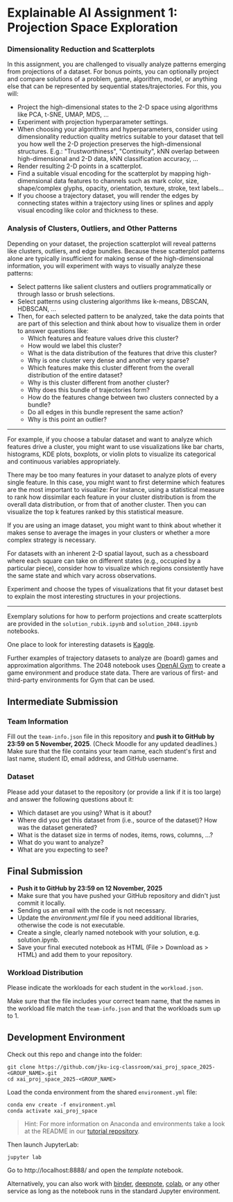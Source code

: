 
# Explainable AI Assignment 1: Projection Space Exploration

### Dimensionality Reduction and Scatterplots

In this assignment, you are challenged to visually analyze patterns emerging from projections of a dataset. For bonus points, you can optionally project and compare solutions of a problem, game, algorithm, model, or anything else that can be represented by sequential states/trajectories. For this, you will:
* Project the high-dimensional states to the 2-D space using algorithms like PCA, t-SNE, UMAP, MDS, ...
* Experiment with projection hyperparameter settings.
* When choosing your algorithms and hyperparameters, consider using dimensionality reduction quality metrics suitable to your dataset that tell you how well the 2-D projection preserves the high-dimensional structures. E.g.: "Trustworthiness", "Continuity", kNN overlap between high-dimensional and 2-D data, kNN classification accuracy, ...
* Render resulting 2-D points in a scatterplot.
* Find a suitable visual encoding for the scatterplot by mapping high-dimensional data features to channels such as mark color, size, shape/complex glyphs, opacity, orientation, texture, stroke, text labels...
* If you choose a trajectory dataset, you will render the edges by connecting states within a trajectory using lines or splines and apply visual encoding like color and thickness to these.

### Analysis of Clusters, Outliers, and Other Patterns

Depending on your dataset, the projection scatterplot will reveal patterns like clusters, outliers, and edge bundles. Because these scatterplot patterns alone are typically insufficient for making sense of the high-dimensional information, you will experiment with ways to visually analyze these patterns:

* Select patterns like salient clusters and outliers programmatically or through lasso or brush selections.
* Select patterns using clustering algorithms like k-means, DBSCAN, HDBSCAN, ...
* Then, for each selected pattern to be analyzed, take the data points that are part of this selection and think about how to visualize them in order to answer questions like:
    * Which features and feature values drive this cluster?
    * How would we label this cluster?
    * What is the data distribution of the features that drive this cluster?
    * Why is one cluster very dense and another very sparse?
    * Which features make this cluster different from the overall distribution of the entire dataset?
    * Why is this cluster different from another cluster?
    * Why does this bundle of trajectories form?
    * How do the features change between two clusters connected by a bundle?
    * Do all edges in this bundle represent the same action?
    * Why is this point an outlier?

---

For example, if you choose a tabular dataset and want to analyze which features drive a cluster, you might want to use visualizations like bar charts, histograms, KDE plots, boxplots, or violin plots to visualize its categorical and continuous variables appropriately.

There may be too many features in your dataset to analyze plots of every single feature. In this case, you might want to first determine which features are the most important to visualize: For instance, using a statistical measure to rank how dissimilar each feature in your cluster distribution is from the overall data distribution, or from that of another cluster. Then you can visualize the top k features ranked by this statistical measure.

If you are using an image dataset, you might want to think about whether it makes sense to average the images in your clusters or whether a more complex strategy is necessary.

For datasets with an inherent 2-D spatial layout, such as a chessboard where each square can take on different states (e.g., occupied by a particular piece), consider how to visualize which regions consistently have the same state and which vary across observations.

Experiment and choose the types of visualizations that fit your dataset best to explain the most interesting structures in your projections.

---

Exemplary solutions for how to perform projections and create scatterplots are provided in the `solution_rubik.ipynb` and `solution_2048.ipynb` notebooks. 

One place to look for interesting datasets is [Kaggle](https://www.kaggle.com/datasets).

Further examples of trajectory datasets to analyze are (board) games and approximation algorithms. The 2048 notebook uses [OpenAI Gym](https://gym.openai.com/) to create a game environment and produce state data. There are various of first- and third-party environments for Gym that can be used.

## Intermediate Submission

### Team Information

Fill out the `team-info.json` file in this repository and **push it to GitHub by 23:59 on 5 November, 2025**. (Check Moodle for any updated deadlines.)
Make sure that the file contains your team name, each student's first and last name, student ID, email address, and GitHub username.

### Dataset
Please add your dataset to the repository (or provide a link if it is too large) and answer the following questions about it:

* Which dataset are you using? What is it about?
* Where did you get this dataset from (i.e., source of the dataset)? How was the dataset generated?
* What is the dataset size in terms of nodes, items, rows, columns, ...?
* What do you want to analyze?
* What are you expecting to see?


## Final Submission

* **Push it to GitHub by 23:59 on 12 November, 2025**
* Make sure that you have pushed your GitHub repository and didn't just commit it locally.
* Sending us an email with the code is not necessary.
* Update the *environment.yml* file if you need additional libraries, otherwise the code is not executable.
* Create a single, clearly named notebook with your solution, e.g. solution.ipynb.
* Save your final executed notebook as HTML (File > Download as > HTML) and add them to your repository.

### Workload Distribution

Please indicate the workloads for each student in the `workload.json`.

Make sure that the file includes your correct team name, that the names in the workload file match the `team-info.json` and that the workloads sum up to 1.

## Development Environment

Check out this repo and change into the folder:
```
git clone https://github.com/jku-icg-classroom/xai_proj_space_2025-<GROUP_NAME>.git
cd xai_proj_space_2025-<GROUP_NAME>
```

Load the conda environment from the shared `environment.yml` file:
```
conda env create -f environment.yml
conda activate xai_proj_space
```

> Hint: For more information on Anaconda and environments take a look at the README in our [tutorial repository](https://github.com/JKU-ICG/python-visualization-tutorial).

Then launch JupyterLab:
```
jupyter lab
```

Go to http://localhost:8888/ and open the *template* notebook.

Alternatively, you can also work with [binder](https://mybinder.org/), [deepnote](https://deepnote.com/), [colab](https://colab.research.google.com/), or any other service as long as the notebook runs in the standard Jupyter environment.
